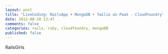 ```yaml
---
layout: post
title: "LiveCoding: RailsApp + MongoDB + Twilio on PaaS - CloudFoundry"
date: 2012-08-20 13:47
comments: false
categories: rails, ruby, cloudfoundry, mongoDB
published: false
---
```


RailsGirls